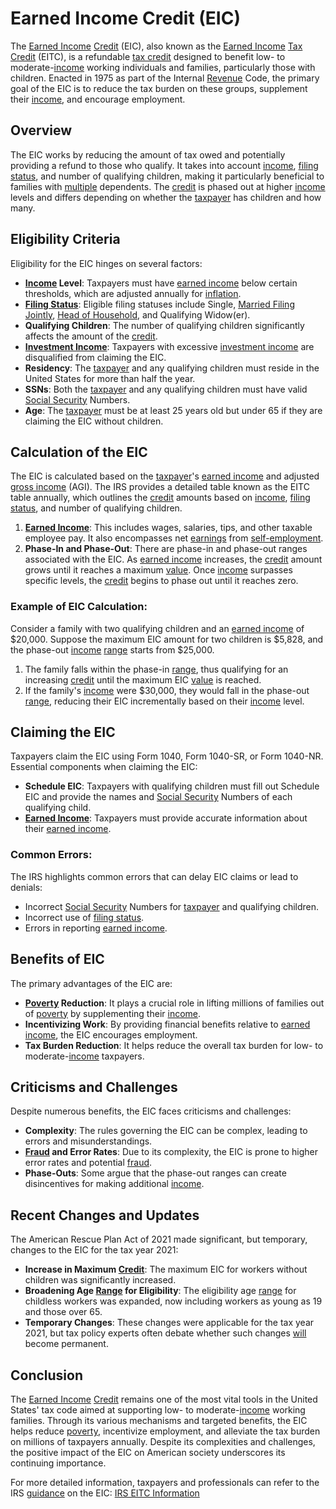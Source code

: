 # Earned Income Credit (EIC)

The [Earned Income](../e/earned_income.md) [Credit](../c/credit.md) (EIC), also known as the [Earned Income](../e/earned_income.md) [Tax Credit](../t/tax_credit.md) (EITC), is a refundable [tax credit](../t/tax_credit.md) designed to benefit low- to moderate-[income](../i/income.md) working individuals and families, particularly those with children. Enacted in 1975 as part of the Internal [Revenue](../r/revenue.md) Code, the primary goal of the EIC is to reduce the tax burden on these groups, supplement their [income](../i/income.md), and encourage employment.

## Overview

The EIC works by reducing the amount of tax owed and potentially providing a refund to those who qualify. It takes into account [income](../i/income.md), [filing status](../f/filing_status.md), and number of qualifying children, making it particularly beneficial to families with [multiple](../m/multiple.md) dependents. The [credit](../c/credit.md) is phased out at higher [income](../i/income.md) levels and differs depending on whether the [taxpayer](../t/taxpayer.md) has children and how many.

## Eligibility Criteria

Eligibility for the EIC hinges on several factors:

- **[Income](../i/income.md) Level**: Taxpayers must have [earned income](../e/earned_income.md) below certain thresholds, which are adjusted annually for [inflation](../i/inflation.md).
- **[Filing Status](../f/filing_status.md)**: Eligible filing statuses include Single, [Married Filing Jointly](../m/married_filing_jointly.md), [Head of Household](../h/head_of_household.md), and Qualifying Widow(er).
- **Qualifying Children**: The number of qualifying children significantly affects the amount of the [credit](../c/credit.md). 
- **[Investment Income](../i/investment_income.md)**: Taxpayers with excessive [investment income](../i/investment_income.md) are disqualified from claiming the EIC.
- **Residency**: The [taxpayer](../t/taxpayer.md) and any qualifying children must reside in the United States for more than half the year.
- **SSNs**: Both the [taxpayer](../t/taxpayer.md) and any qualifying children must have valid [Social Security](../s/social_security.md) Numbers.
- **Age**: The [taxpayer](../t/taxpayer.md) must be at least 25 years old but under 65 if they are claiming the EIC without children.

## Calculation of the EIC

The EIC is calculated based on the [taxpayer](../t/taxpayer.md)'s [earned income](../e/earned_income.md) and adjusted [gross income](../g/gross_income.md) (AGI). The IRS provides a detailed table known as the EITC table annually, which outlines the [credit](../c/credit.md) amounts based on [income](../i/income.md), [filing status](../f/filing_status.md), and number of qualifying children.

1. **[Earned Income](../e/earned_income.md)**: This includes wages, salaries, tips, and other taxable employee pay. It also encompasses net [earnings](../e/earnings.md) from [self-employment](../s/self-employment.md).
2. **Phase-In and Phase-Out**: There are phase-in and phase-out ranges associated with the EIC. As [earned income](../e/earned_income.md) increases, the [credit](../c/credit.md) amount grows until it reaches a maximum [value](../v/value.md). Once [income](../i/income.md) surpasses specific levels, the [credit](../c/credit.md) begins to phase out until it reaches zero.

### Example of EIC Calculation:
Consider a family with two qualifying children and an [earned income](../e/earned_income.md) of $20,000. Suppose the maximum EIC amount for two children is $5,828, and the phase-out [income](../i/income.md) [range](../r/range.md) starts from $25,000.

1. The family falls within the phase-in [range](../r/range.md), thus qualifying for an increasing [credit](../c/credit.md) until the maximum EIC [value](../v/value.md) is reached.
2. If the family's [income](../i/income.md) were $30,000, they would fall in the phase-out [range](../r/range.md), reducing their EIC incrementally based on their [income](../i/income.md) level.

## Claiming the EIC

Taxpayers claim the EIC using Form 1040, Form 1040-SR, or Form 1040-NR. Essential components when claiming the EIC:

- **Schedule EIC**: Taxpayers with qualifying children must fill out Schedule EIC and provide the names and [Social Security](../s/social_security.md) Numbers of each qualifying child.
- **[Earned Income](../e/earned_income.md)**: Taxpayers must provide accurate information about their [earned income](../e/earned_income.md).

### Common Errors:

The IRS highlights common errors that can delay EIC claims or lead to denials:

- Incorrect [Social Security](../s/social_security.md) Numbers for [taxpayer](../t/taxpayer.md) and qualifying children.
- Incorrect use of [filing status](../f/filing_status.md).
- Errors in reporting [earned income](../e/earned_income.md).

## Benefits of EIC

The primary advantages of the EIC are:

- **[Poverty](../p/poverty.md) Reduction**: It plays a crucial role in lifting millions of families out of [poverty](../p/poverty.md) by supplementing their [income](../i/income.md).
- **Incentivizing Work**: By providing financial benefits relative to [earned income](../e/earned_income.md), the EIC encourages employment.
- **Tax Burden Reduction**: It helps reduce the overall tax burden for low- to moderate-[income](../i/income.md) taxpayers.

## Criticisms and Challenges

Despite numerous benefits, the EIC faces criticisms and challenges:

- **Complexity**: The rules governing the EIC can be complex, leading to errors and misunderstandings.
- **[Fraud](../f/fraud.md) and Error Rates**: Due to its complexity, the EIC is prone to higher error rates and potential [fraud](../f/fraud.md).
- **Phase-Outs**: Some argue that the phase-out ranges can create disincentives for making additional [income](../i/income.md).

## Recent Changes and Updates

The American Rescue Plan Act of 2021 made significant, but temporary, changes to the EIC for the tax year 2021:

- **Increase in Maximum [Credit](../c/credit.md)**: The maximum EIC for workers without children was significantly increased.
- **Broadening Age [Range](../r/range.md) for Eligibility**: The eligibility age [range](../r/range.md) for childless workers was expanded, now including workers as young as 19 and those over 65.
- **Temporary Changes**: These changes were applicable for the tax year 2021, but tax policy experts often debate whether such changes [will](../w/will.md) become permanent.

## Conclusion

The [Earned Income](../e/earned_income.md) [Credit](../c/credit.md) remains one of the most vital tools in the United States' tax code aimed at supporting low- to moderate-[income](../i/income.md) working families. Through its various mechanisms and targeted benefits, the EIC helps reduce [poverty](../p/poverty.md), incentivize employment, and alleviate the tax burden on millions of taxpayers annually. Despite its complexities and challenges, the positive impact of the EIC on American society underscores its continuing importance.

For more detailed information, taxpayers and professionals can refer to the IRS [guidance](../g/guidance.md) on the EIC: [IRS EITC Information](https://www.irs.gov/credits-deductions/individuals/earned-income-tax-credit-eitc)